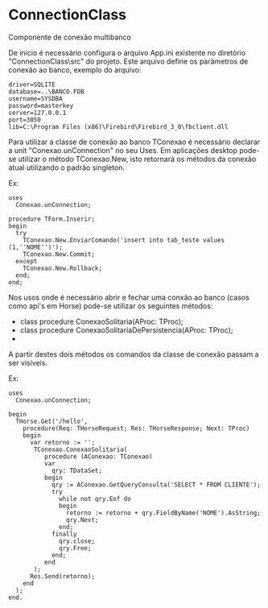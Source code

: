# ConnectionClass
Componente de conexão multibanco

De início é necessário configura o arquivo App.ini existente no diretório "ConnectionClass\src\" do projeto.
Este arquivo define os parâmetros de conexão ao banco, exemplo do arquivo:

```[Conexao]
driver=SQLITE
database=..\BANCO.FDB
username=SYSDBA
password=masterkey
server=127.0.0.1
port=3050
lib=C:\Program Files (x86)\Firebird\Firebird_3_0\fbclient.dll
```

Para utilizar a classe de conexão ao banco TConexao é necessário declarar a unit "Conexao.unConnection" no seu Uses.
Em aplicações desktop pode-se utilizar o método TConexao.New, isto retornará os métodos da conexão atual utilizando o padrão singleton.

Ex:
```delphi
uses
  Conexao.unConnection;

procedure TForm.Inserir;
begin
  try
    TConexao.New.EnviarComando('insert into tab_teste values (1,''NOME'')');
    TConexao.New.Commit;
  except
    TConexao.New.Rollback;
  end;
end;
```

Nos usos onde é necessário abrir e fechar uma conxão ao banco (casos como api's em Horse) pode-se utilizar os seguintes métodos:
-  class procedure ConexaoSolitaria(AProc: TProc<TConexao>);
-  class procedure ConexaoSolitariaDePersistencia(AProc: TProc<TConexao>);
-  
A partir destes dois métodos os comandos da classe de conexão passam a ser visíveis.
  
Ex:

```delphi
uses
  Conexao.unConnection;

begin
  THorse.Get('/hello',
    procedure(Req: THorseRequest; Res: THorseResponse; Next: TProc)
    begin
      var retorno := '';
       TConexao.ConexaoSolitaria(
          procedure (AConexao: TConexao)
          var
            qry: TDataSet;
          begin
            qry := AConexao.GetQueryConsulta('SELECT * FROM CLIENTE');
            try
              while not qry.Eof do
              begin
                retorno := retorno + qry.FieldByName('NOME').AsString;
                qry.Next;
              end;
            finally
              qry.close;
              qry.Free;
            end;
          end
       );
      Res.Send(retorno);
    end
  );
end.
```
